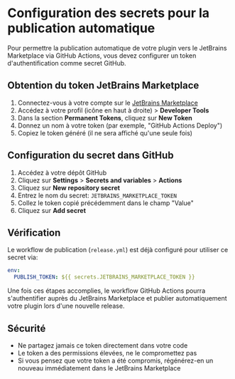 # Configuration des secrets pour la publication automatique

Pour permettre la publication automatique de votre plugin vers le JetBrains Marketplace via GitHub Actions, vous devez configurer un token d'authentification comme secret GitHub.

## Obtention du token JetBrains Marketplace

1. Connectez-vous à votre compte sur le [JetBrains Marketplace](https://plugins.jetbrains.com/)
2. Accédez à votre profil (icône en haut à droite) > **Developer Tools**
3. Dans la section **Permanent Tokens**, cliquez sur **New Token**
4. Donnez un nom à votre token (par exemple, "GitHub Actions Deploy")
5. Copiez le token généré (il ne sera affiché qu'une seule fois)

## Configuration du secret dans GitHub

1. Accédez à votre dépôt GitHub
2. Cliquez sur **Settings** > **Secrets and variables** > **Actions**
3. Cliquez sur **New repository secret**
4. Entrez le nom du secret: `JETBRAINS_MARKETPLACE_TOKEN`
5. Collez le token copié précédemment dans le champ "Value"
6. Cliquez sur **Add secret**

## Vérification

Le workflow de publication (`release.yml`) est déjà configuré pour utiliser ce secret via:

```yaml
env:
  PUBLISH_TOKEN: ${{ secrets.JETBRAINS_MARKETPLACE_TOKEN }}
```

Une fois ces étapes accomplies, le workflow GitHub Actions pourra s'authentifier auprès du JetBrains Marketplace et publier automatiquement votre plugin lors d'une nouvelle release.

## Sécurité

- Ne partagez jamais ce token directement dans votre code
- Le token a des permissions élevées, ne le compromettez pas
- Si vous pensez que votre token a été compromis, régénérez-en un nouveau immédiatement dans le JetBrains Marketplace

